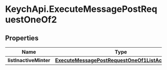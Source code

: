 # KeychApi.ExecuteMessagePostRequestOneOf2

## Properties

Name | Type | Description | Notes
------------ | ------------- | ------------- | -------------
**listInactiveMinter** | [**ExecuteMessagePostRequestOneOf1ListActiveMinter**](ExecuteMessagePostRequestOneOf1ListActiveMinter.md) |  | 


